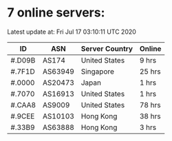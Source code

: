 # 7 online servers:

Latest update at: Fri Jul 17 03:10:11 UTC 2020

| ID | ASN | Server Country | Online |
| -- | --- | -------------- | ------ |
| #.D09B | AS174 | United States | 9 hrs |
| #.7F1D | AS63949 | Singapore | 25 hrs |
| #.0000 | AS20473 | Japan | 1 hrs |
| #.7070 | AS16913 | United States | 1 hrs |
| #.CAA8 | AS9009 | United States | 78 hrs |
| #.9CEE | AS10103 | Hong Kong | 38 hrs |
| #.33B9 | AS63888 | Hong Kong | 3 hrs |

